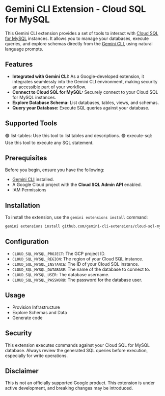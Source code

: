 # Gemini CLI Extension - Cloud SQL for MySQL

This Gemini CLI extension provides a set of tools to interact with [Cloud SQL for MySQL](https://cloud.google.com/sql/docs/mysql) instances. It allows you to manage your databases, execute queries, and explore schemas directly from the [Gemini CLI](https://google-gemini.github.io/gemini-cli/), using natural language prompts.

## Features

*   **Integrated with Gemini CLI:** As a Google-developed extension, it integrates seamlessly into the Gemini CLI environment, making security an accessible part of your workflow.
*   **Connect to Cloud SQL for MySQL:** Securely connect to your Cloud SQL for MySQL instances.
*   **Explore Database Schema:** List databases, tables, views, and schemas.
*   **Query your Database:** Execute SQL queries against your database.

## Supported Tools

🟢 list-tables: Use this tool to list tables and descriptions.
🟢 execute-sql: Use this tool to execute any SQL statement.

## Prerequisites

Before you begin, ensure you have the following:

*   [Gemini CLI](https://github.com/google-gemini/gemini-cli) installed.
*   A Google Cloud project with the **Cloud SQL Admin API** enabled.
*   IAM Permissions

## Installation

To install the extension, use the `gemini extensions install` command:

```bash
gemini extensions install github.com/gemini-cli-extensions/cloud-sql-mysql.git
```

## Configuration

*   `CLOUD_SQL_MYSQL_PROJECT`: The GCP project ID.
*   `CLOUD_SQL_MYSQL_REGION`: The region of your Cloud SQL instance.
*   `CLOUD_SQL_MYSQL_INSTANCE`: The ID of your Cloud SQL instance.
*   `CLOUD_SQL_MYSQL_DATABASE`: The name of the database to connect to.
*   `CLOUD_SQL_MYSQL_USER`: The database username.
*   `CLOUD_SQL_MYSQL_PASSWORD`: The password for the database user.


## Usage

* Provision Infrastructure
* Explore Schemas and Data
* Generate code


## Security

This extension executes commands against your Cloud SQL for MySQL database. Always review the generated SQL queries before execution, especially for write operations.

## Disclaimer

This is not an officially supported Google product. This extension is under active development, and breaking changes may be introduced.